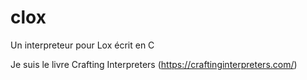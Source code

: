 # clox

Un interpreteur pour Lox écrit en C

Je suis le livre Crafting Interpreters (https://craftinginterpreters.com/)
